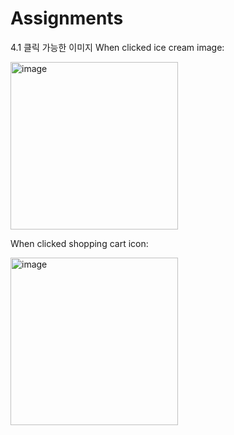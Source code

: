 # Assignments

4.1 클릭 가능한 이미지
When clicked ice cream image:

<img width="268" alt="image" src="https://user-images.githubusercontent.com/63008958/124793415-ed9d7e00-df88-11eb-97b1-53263c722852.png">

When clicked shopping cart icon:

<img width="268" alt="image" src="https://user-images.githubusercontent.com/63008958/124793482-0017b780-df89-11eb-952a-c8cd67429c90.png">

